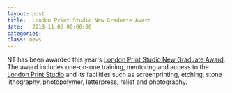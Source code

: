 ```yaml
---
layout: post
title:  London Print Studio New Graduate Award
date:   2013-11-08 00:00:00
categories: 
class: news
---
```


NT has been awarded this year&#39;s <a href="http://www.londonprintstudio.org.uk/uncategorized/new-graduate-award-2013" target="_blank">London Print Studio New Graduate Award</a>. The award includes one-on-one training, mentoring and access to the <a href="http://www.londonprintstudio.org.uk" target="_blank">London Print Studio</a> and its facilities such as screenprinting, etching, stone lithography, photopolymer, letterpress, relief and photography. 

<!-- <a href="http://www.londonprintstudio.org.uk/uncategorized/new-graduate-award-2013" target="_blank">London Print Studio New Graduate Award</a>   -->
<!-- <a href="http://www.londonprintstudio.org.uk" target="_blank">London Print Studio</a> -->